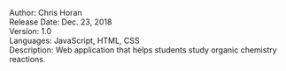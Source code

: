 Author: Chris Horan<br/>
Release Date: Dec. 23, 2018<br/>
Version: 1.0<br/> 
Languages: JavaScript, HTML, CSS<br/>
Description: Web application that helps students study organic chemistry reactions.<br/>
